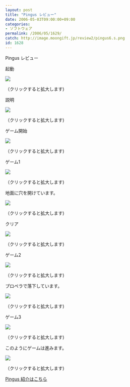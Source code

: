 ```yaml
---
layout: post
title: "Pingus レビュー"
date: 2006-05-03T09:00:00+09:00
categories:
- ソフトウェア
permalink: /2006/05/1629/
catch: http://image.moongift.jp/review2/pingus6.s.png
id: 1628
---
```

Pingus レビュー  
<!--more-->

起動

  

[![](http://image.moongift.jp/review2/pingus1.s.png)](http://image.moongift.jp/review2/pingus1.png)  
  
（クリックすると拡大します)

  

説明

  

[![](http://image.moongift.jp/review2/pingus2.s.png)](http://image.moongift.jp/review2/pingus2.png)  
  
（クリックすると拡大します)

  

ゲーム開始

  

[![](http://image.moongift.jp/review2/pingus3.s.png)](http://image.moongift.jp/review2/pingus3.png)  
  
（クリックすると拡大します)

  

ゲーム1

  

[![](http://image.moongift.jp/review2/pingus4.s.png)](http://image.moongift.jp/review2/pingus4.png)  
  
（クリックすると拡大します)

  

地面に穴を開けています。

  

[![](http://image.moongift.jp/review2/pingus5.s.png)](http://image.moongift.jp/review2/pingus5.png)  
  
（クリックすると拡大します)

  

クリア

  

[![](http://image.moongift.jp/review2/pingus6.s.png)](http://image.moongift.jp/review2/pingus6.png)  
  
（クリックすると拡大します)

  

ゲーム2

  

[![](http://image.moongift.jp/review2/pingus7.s.png)](http://image.moongift.jp/review2/pingus7.png)  
  
（クリックすると拡大します)

  

プロペラで落下しています。

  

[![](http://image.moongift.jp/review2/pingus8.s.png)](http://image.moongift.jp/review2/pingus8.png)  
  
（クリックすると拡大します)

  

ゲーム3

  

[![](http://image.moongift.jp/review2/pingus10.s.png)](http://image.moongift.jp/review2/pingus10.png)  
  
（クリックすると拡大します)

  

このようにゲームは進みます。

  

[![](http://image.moongift.jp/review2/pingus11.s.png)](http://image.moongift.jp/review2/pingus11.png)  
  
（クリックすると拡大します)

  

[Pingus 紹介はこちら](http://oss.moongift.jp/intro/i-1619.html)


